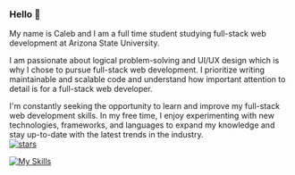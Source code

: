 ### Hello 👋<br>

My name is Caleb and I am a full time student studying full-stack web development at Arizona State University. <br>

I am passionate about logical problem-solving and UI/UX design which is why I chose to pursue full-stack web development. I prioritize writing maintainable and scalable code and understand how important attention to detail is for a full-stack web developer. <br>

I'm constantly seeking the opportunity to learn and improve my full-stack web development skills. In my free time, I enjoy experimenting with new technologies, frameworks, and languages to expand my knowledge and stay up-to-date with the latest trends in the industry. <br>
[![stars](https://custom-icon-badges.demolab.com/github/stars/caleblopez96/custom-icon-badges?logo=star)](https://github.com/caleblopez96/Instagram-Like-Automation)


[![My Skills](https://skillicons.dev/icons?i=html,css,js,nodejs,mysql)](https://skillsicons.dev)
